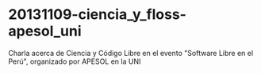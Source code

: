 20131109-ciencia_y_floss-apesol_uni
===================================

Charla acerca de Ciencia y Código Libre en el evento "Software Libre en el Perú", organizado por APESOL en la UNI
